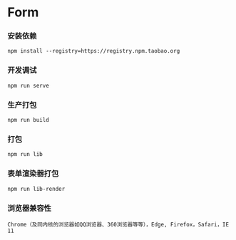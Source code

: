 # Form

### 安装依赖

```
npm install --registry=https://registry.npm.taobao.org
```

### 开发调试

```
npm run serve
```

### 生产打包

```
npm run build
```

### 打包

```
npm run lib
```

### 表单渲染器打包

```
npm run lib-render
```

### 浏览器兼容性

`Chrome（及同内核的浏览器如QQ浏览器、360浏览器等等），Edge, Firefox，Safari，IE 11`
